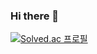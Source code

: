 ### Hi there 👋

[![Solved.ac
프로필](http://mazassumnida.wtf/api/v2/generate_badge?boj={gowls980807})](https://solved.ac/{gowls980807})
